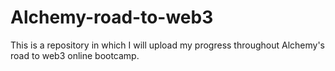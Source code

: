 # Alchemy-road-to-web3
This is a repository in which I will upload my progress throughout Alchemy's road to web3 online bootcamp.
